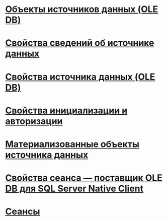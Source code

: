 # [Объекты источников данных (OLE DB)](data-source-objects-ole-db.md)
# [Свойства сведений об источнике данных](data-source-information-properties.md)
# [Свойства источника данных (OLE DB)](data-source-properties-ole-db.md)
# [Свойства инициализации и авторизации](initialization-and-authorization-properties.md)
# [Материализованные объекты источника данных](persisted-data-source-objects.md)
# [Свойства сеанса — поставщик OLE DB для SQL Server Native Client](session-properties-sql-server-native-client-ole-db-provider.md)
# [Сеансы](sessions.md)
